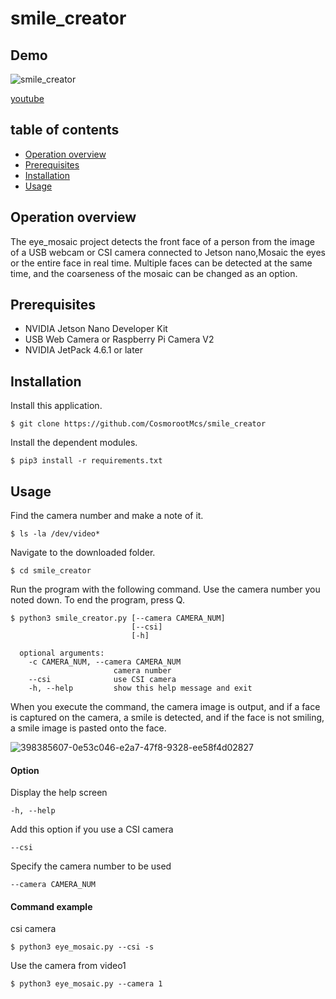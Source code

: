 # smile_creator

## Demo
![smile_creator](https://github.com/user-attachments/assets/fe0fca9a-33d3-499c-8b9e-09b607ac0d71)

[youtube](https://www.youtube.com/watch?v=7SpeD7yOXh8)


## table of contents
- [Operation overview](https://github.com/cr-xsc/smile_creator/blob/main/README.md#operation-overview)
- [Prerequisites](https://github.com/cr-xsc/smile_creator/blob/main/README.md#prerequisites)
- [Installation](https://github.com/cr-xsc/smile_creator/blob/main/README.md#installation)
- [Usage](https://github.com/cr-xsc/smile_creator/blob/main/README.md#usage)


## Operation overview
The eye_mosaic project detects the front face of a person from the image of a USB webcam or CSI camera connected to Jetson nano,Mosaic the eyes or the entire face in real time.
Multiple faces can be detected at the same time, and the coarseness of the mosaic can be changed as an option. 


## Prerequisites

- NVIDIA Jetson Nano Developer Kit
- USB Web Camera or Raspberry Pi Camera V2
- NVIDIA JetPack 4.6.1 or later

## Installation
Install this application.
   ```
   $ git clone https://github.com/CosmorootMcs/smile_creator
   ```
Install the dependent modules.
   ```
   $ pip3 install -r requirements.txt
   ```

## Usage

Find the camera number and make a note of it.
   ```
   $ ls -la /dev/video*
   ```
Navigate to the downloaded folder.
   ```
   $ cd smile_creator
   ```
Run the program with the following command. 
Use the camera number you noted down. To end the program, press Q.

   ```
   $ python3 smile_creator.py [--camera CAMERA_NUM]
                              [--csi]
                              [-h] 
                         
     optional arguments:
       -c CAMERA_NUM, --camera CAMERA_NUM
                          camera number
       --csi              use CSI camera
       -h, --help         show this help message and exit
   ```
When you execute the command, the camera image is output, and if a face is captured on the camera, a smile is detected, and if the face is not smiling, a smile image is pasted onto the face.

![398385607-0e53c046-e2a7-47f8-9328-ee58f4d02827](https://github.com/user-attachments/assets/1e8b42a4-6437-4cd4-abf6-f4f3394b7554)

#### Option
Display the help screen
   ```
   -h, --help
   ```

Add this option if you use a CSI camera
   ```
   --csi
   ```

Specify the camera number to be used
   ```
   --camera CAMERA_NUM
   ```
#### Command example
csi camera
   ```
   $ python3 eye_mosaic.py --csi -s
   ```

Use the camera from video1
   ```
   $ python3 eye_mosaic.py --camera 1
   ```
